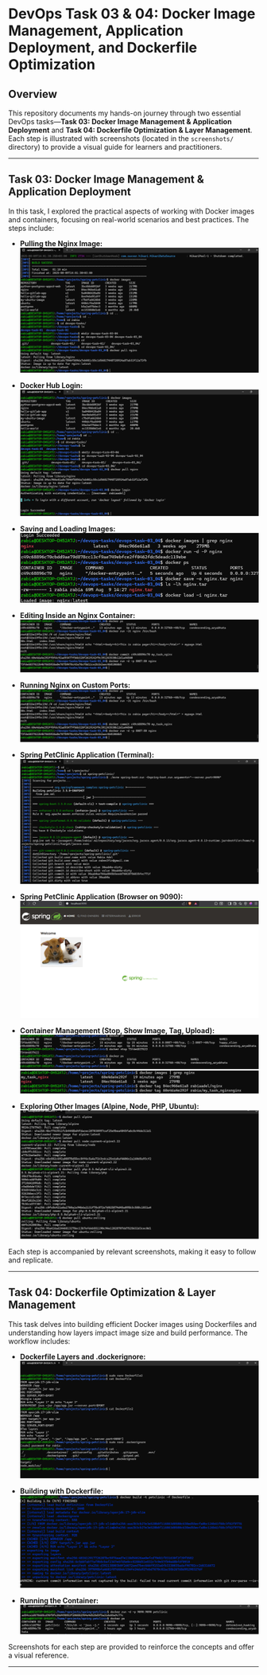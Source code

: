 # DevOps Task 03 & 04: Docker Image Management, Application Deployment, and Dockerfile Optimization

## Overview

This repository documents my hands-on journey through two essential DevOps tasks—**Task 03: Docker Image Management & Application Deployment** and **Task 04: Dockerfile Optimization & Layer Management**. Each step is illustrated with screenshots (located in the `screenshots/` directory) to provide a visual guide for learners and practitioners.

---

## Task 03: Docker Image Management & Application Deployment

In this task, I explored the practical aspects of working with Docker images and containers, focusing on real-world scenarios and best practices. The steps include:

- **Pulling the Nginx Image:**  
  ![pull-nginx](screenshots/pull-nginx.png)

- **Docker Hub Login:**  
  ![docker-login](screenshots/docker-login.png)

- **Saving and Loading Images:**  
  ![save-load-nginx](screenshots/save-load-nginx.png)

- **Editing Inside an Nginx Container:**  
  ![edit-inside-nginx-image_run-new-port](screenshots/edit-inside-nginx-image_run-new-port.png)

- **Running Nginx on Custom Ports:**  
  ![edit-inside-nginx-image_run-new-port](screenshots/edit-inside-nginx-image_run-new-port.png)

- **Spring PetClinic Application (Terminal):**  
  ![petclinic_run_terminal](screenshots/petclinic_run_terminal.png)

- **Spring PetClinic Application (Browser on 9090):**  
  ![run-9090-browser-pet-clinic](screenshots/run-9090-browser-pet-clinic.png)

- **Container Management (Stop, Show Image, Tag, Upload):**  
  ![stop-show-image](screenshots/stop-show-image.png)
  ![upload-name-tag](screenshots/upload-name-tag.png)

- **Exploring Other Images (Alpine, Node, PHP, Ubuntu):**  
  ![alpine-node-php-ubuntu](screenshots/alpine-node-php-ubuntu.png)

Each step is accompanied by relevant screenshots, making it easy to follow and replicate.

---

## Task 04: Dockerfile Optimization & Layer Management

This task delves into building efficient Docker images using Dockerfiles and understanding how layers impact image size and build performance. The workflow includes:

- **Dockerfile Layers and .dockerignore:**  
  ![Dockerfile-layers-and-ignore](screenshots/Dockerfile-layers-and-ignore.png)

- **Building with Dockerfile:**  
  ![build-with-dockerfile](screenshots/build-with-dockerfile.png)

- **Running the Container:**  
  ![running-container](screenshots/running-container.png)

Screenshots for each step are provided to reinforce the concepts and offer a visual reference.

---

